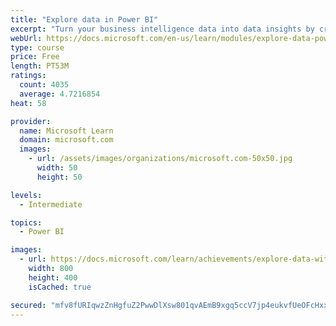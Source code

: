 ```yaml
---
title: "Explore data in Power BI"
excerpt: "Turn your business intelligence data into data insights by creating and configuring Power BI dashboards."
webUrl: https://docs.microsoft.com/en-us/learn/modules/explore-data-power-bi/
type: course
price: Free
length: PT53M
ratings:
  count: 4035
  average: 4.7216854
heat: 58

provider:
  name: Microsoft Learn
  domain: microsoft.com
  images:
    - url: /assets/images/organizations/microsoft.com-50x50.jpg
      width: 50
      height: 50

levels:
  - Intermediate

topics:
  - Power BI

images:
  - url: https://docs.microsoft.com/learn/achievements/explore-data-with-power-bi-desktop-social.png
    width: 800
    height: 400
    isCached: true

secured: "mfv8fURIqwzZnHgfuZ2PwwDlXsw801qvAEmB9xgq5ccV7jp4eukvfUeOFcHxxkDanmJdCQKLQ/AVYPeQDCBoTkA0s/+xHq0smgJEi7ZZUWIEP5kxHgWvskWIxgBYB3ig0pW3lgvdiPsJKu5Dpk1UQyOFyKrgl+zoRs1TMlHyg/ieUne1mZyDvO68COT9EYb8EQUM75eHHldLD/Wui5LWGw7RE04AwFCMnCAktqP5fjnQqiN3ZO6QZHrJ8sxwOP5TxUf+GJsqfRQ0V9+p1Xo4SSN9Mknx38UHjqRwfs24tOFDRHFvbogkKRa+eYbvginxV1DURcuzyBQ+ScD8EpcKVUKZvK3104wo07/VDYFrWJmTZ6iWVGu2DjhnFitddTxENwz5WcHS8uBPCmQt/y8GUScQEnqLmenG39z24XHZe6k=;25+YO6n3cK3Lf9ZjSqRnSw=="
---
```


